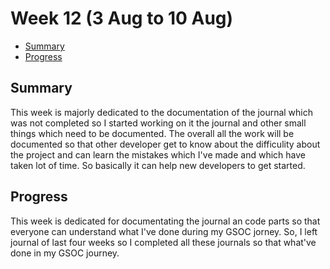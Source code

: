 # Week 12 (3 Aug to 10 Aug)


- [Summary](#summary)
- [Progress](#progress)


## Summary

This week is majorly dedicated to the documentation of the journal which was not completed so I started working
on it the journal and other small things which need to be documented. The overall all the work will be documented so 
that other developer get to know about the difficulity about the project and can learn the mistakes which I've made 
and which have taken lot of time. So basically it can help new developers to get started.


## Progress

This week is dedicated for documentating the journal an code parts so that everyone can understand what I've done during 
my GSOC jorney. So, I left journal of last four weeks so I completed all these journals so that what've done in my 
GSOC journey.

